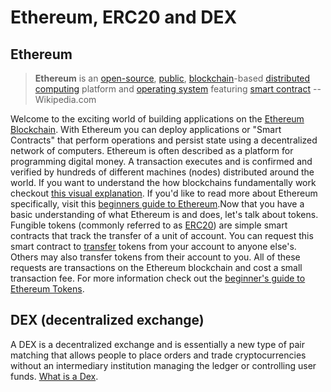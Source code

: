 # Ethereum, ERC20 and DEX

## Ethereum

> **Ethereum** is an [open-source](https://en.wikipedia.org/wiki/Open-source_software), [public](https://en.wikipedia.org/wiki/Types_of_blockchain), [blockchain](https://en.wikipedia.org/wiki/Blockchain_%28database%29)-based [distributed computing](https://en.wikipedia.org/wiki/Distributed_computing) platform and [operating system](https://en.wikipedia.org/wiki/Operating_system) featuring [smart contract](https://en.wikipedia.org/wiki/Smart_contract) -- Wikipedia.com

Welcome to the exciting world of building applications on the [Ethereum Blockchain](https://www.ethereum.org/). With Ethereum you can deploy applications or "Smart Contracts" that perform operations and persist state using a decentralized network of computers. Ethereum is often described as a platform for programming digital money. A transaction executes and is confirmed and verified by hundreds of different machines \(nodes\) distributed around the world. If you want to understand the how blockchains fundamentally work checkout [this visual explanation](https://anders.com/blockchain/). If you'd like to read more about Ethereum specifically, visit this [beginners guide to Ethereum](https://blog.coinbase.com/a-beginners-guide-to-ethereum-46dd486ceecf).Now that you have a basic understanding of what Ethereum is and does, let's talk about tokens. Fungible tokens \(commonly referred to as [ERC20](https://github.com/ethereum/EIPs/issues/20)\) are simple smart contracts that track the transfer of a unit of account. You can request this smart contract to [transfer](https://github.com/OpenZeppelin/zeppelin-solidity/blob/master/contracts/token/ERC20/BasicToken.sol#L31) tokens from your account to anyone else's. Others may also transfer tokens from their account to you. All of these requests are transactions on the Ethereum blockchain and cost a small transaction fee. For more information check out the [beginner's guide to Ethereum Tokens](https://blog.coinbase.com/a-beginners-guide-to-ethereum-tokens-fbd5611fe30b).

## DEX \(decentralized exchange\)

A DEX is a decentralized exchange and is essentially a new type of pair matching that allows people to place orders and trade cryptocurrencies without an intermediary institution managing the ledger or controlling user funds. [What is a Dex](https://coincentral.com/dex-decentralized-exchanges-explained). 



